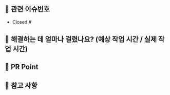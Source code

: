 ## 📌 관련 이슈번호
<!-- 관련있는 이슈 번호(#000)을 적어주세요.
  해당 pull request merge와 함께 이슈를 닫으려면 
  closed #Issue_number(이곳에 이슈 번호 작성)를 적어주세요 -->
* Closed #

## 📌 해결하는 데 얼마나 걸렸나요?  (예상 작업 시간 / 실제 작업 시간)
<!-- ISSUE에 작성한 시간 대비 실제 작업시간을 적어가며, 객관적인 개발 예상시간을 그려보는 눈을 길러 봅시다. -->


## 📌 PR Point
<!-- 리뷰어 분들이 집중적으로 보셨으면 하는 내용을 적어주세요. 변경 사항 및 이유 작성 -->


## 📌 참고 사항
<!-- 참고할 사항이 있다면 적어주세요.(구현화면 캡처) -->
